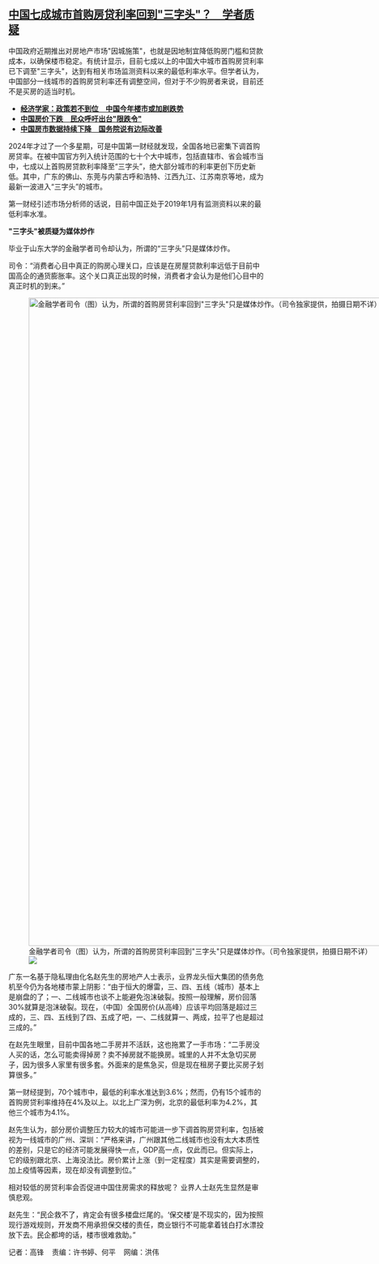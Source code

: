 <!--1704997200000-->
[中国七成城市首购房贷利率回到"三字头"？　学者质疑](https://www.rfa.org/mandarin/yataibaodao/jingmao/gf-01112024130222.html)
------

<p>中国政府近期推出对房地产市场"因城施策"，也就是因地制宜降低购房门槛和贷款成本，以确保楼市稳定。有统计显示，目前七成以上的中国大中城市首购房贷利率已下调至"三字头"，达到有相关市场监测资料以来的最低利率水平。但学者认为，中国部分一线城市的首购房贷利率还有调整空间，但对于不少购房者来说，目前还不是买房的适当时机。</p><ul><li><a href="https://www.rfa.org/mandarin/Xinwen/5-01092024135726.html"><strong>经济学家：政策若不到位　中国今年楼市或加剧跌势</strong></a></li><li><strong><a href="https://www.rfa.org/mandarin/Xinwen/1-12202023122225.html">中国房价下跌　民众呼吁出台"限跌令"</a></strong></li><li><strong><a href="https://www.rfa.org/mandarin/Xinwen/2-12152023103958.html">中国房市数据持续下降　国务院说有边际改善</a></strong></li></ul><p><span style="font-weight: 400;">2024年才过了一个多星期，可是中国第一财经就发现，全国各地已密集下调首购房贷率。在被中国官方列入统计范围的七十个大中城市，包括直辖市、省会城市当中，七成以上首购房贷款利率降至“三字头”，绝大部分城市的利率更创下历史新低。其中，广东的佛山、东莞与内蒙古呼和浩特、江西九江、江苏南京等地，成为最新一波进入“三字头”的城市。</span></p><p><span style="font-weight: 400;">第一财经引述市场分析师的话说，目前中国正处于2019年1月有监测资料以来的最低利率水准。</span></p><p><b>"三字头"被质疑为媒体炒作</b></p><p><span style="font-weight: 400;">毕业于山东大学的金融学者司令却认为，所谓的“三字头”只是媒体炒作。</span></p><p><span style="font-weight: 400;">司令：“消费者心目中真正的购房心理关口，应该是在房屋贷款利率远低于目前中国高企的通货膨胀率。这个关口真正出现的时候，消费者才会认为是他们心目中的真正时机的到来。”</span></p><p><span style="font-weight: 400;"><figure class="image-richtext image-inline captioned" style="width:960px;"><img alt='金融学者司令（图）认为，所谓的首购房贷利率回到"三字头"只是媒体炒作。（司令独家提供，拍摄日期不详）' height="1280" src="https://www.rfa.org/mandarin/yataibaodao/jingmao/gf-01112024130222.html/m0111gf-2.jpg/@@images/f053ed1a-05f1-4367-b84f-4bb49c8a9232.jpeg" title="M0111GF-2.jpg" width="960"/><figcaption class="image-caption">金融学者司令（图）认为，所谓的首购房贷利率回到"三字头"只是媒体炒作。（司令独家提供，拍摄日期不详）</figcaption><small></small><div id="zoomattribute"><a data-caption='金融学者司令（图）认为，所谓的首购房贷利率回到"三字头"只是媒体炒作。（司令独家提供，拍摄日期不详）' data-fancybox="" href="https://www.rfa.org/mandarin/yataibaodao/jingmao/gf-01112024130222.html/m0111gf-2.jpg" id="single_image" title='金融学者司令（图）认为，所谓的首购房贷利率回到"三字头"只是媒体炒作。（司令独家提供，拍摄日期不详）'><img src="/++plone++rfa-resources/img/icon-zoom.png"/></a></div></figure></span></p><p><span style="font-weight: 400;">广东一名基于隐私理由化名赵先生的房地产人士表示，业界龙头恒大集团的债务危机至今仍为各地楼市蒙上阴影：“由于恒大的爆雷，三、四、五线（城市）基本上是崩盘的了；一、二线城市也谈不上能避免泡沫破裂。按照一般理解，房价回落30%就算是泡沫破裂。现在，（中国）全国房价(从高峰）应该平均回落是超过三成的，三、四、五线到了四、五成了吧，一、二线就算一、两成，拉平了也是超过三成的。”</span></p><p><span style="font-weight: 400;">在赵先生眼里，目前中国各地二手房并不活跃，这也拖累了一手市场：“二手房没人买的话，怎么可能卖得掉房？卖不掉房就不能换房。城里的人并不太急切买房子，因为很多人家里有很多套。外面来的是焦急买，但是现在租房子要比买房子划算很多。”</span></p><p><span style="font-weight: 400;">第一财经提到，70个城市中，最低的利率水准达到3.6%；然而，仍有15个城市的首购房贷利率维持在4%及以上。以北上广深为例，北京的最低利率为4.2%，其他三个城市为4.1%。</span></p><p><span style="font-weight: 400;">赵先生认为，部分房价调整压力较大的城市可能进一步下调首购房贷利率，包括被视为一线城市的广州、深圳：“严格来讲，广州跟其他二线城市也没有太大本质性的差别，只是它的经济可能发展得快一点，GDP高一点，仅此而已。但实际上，它的级别跟北京、上海没法比。房价累计上涨（到一定程度）其实是需要调整的，加上疫情等因素，现在却没有调整到位。”</span></p><p><span style="font-weight: 400;">相对较低的房贷利率会否促进中国住房需求的释放呢？ 业界人士赵先生显然是审慎悲观。</span></p><p><span style="font-weight: 400;">赵先生：“民企救不了，肯定会有很多楼盘烂尾的。‘保交楼’是不现实的，因为按照现行游戏规则，开发商不用承担保交楼的责任，商业银行不可能拿着钱白打水漂投放下去。民企都垮的话，楼市很难救助。”</span></p><p><span style="font-weight: 400;">记者：高锋    责编：许书婷、何平    网编：洪伟<br/></span></p>
